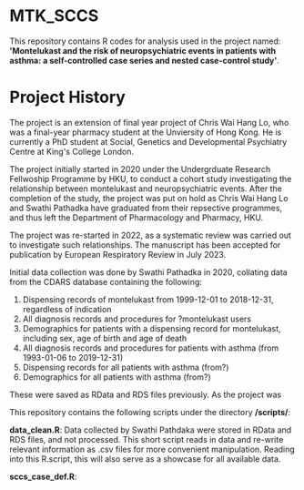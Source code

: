 # MTK_SCCS
This repository contains R codes for analysis used in the project named: **'Montelukast and the risk of neuropsychiatric events in patients with asthma: a self-controlled case series and nested case-control study'**.

# Project History
The project is an extension of final year project of Chris Wai Hang Lo, who was a final-year pharmacy student at the Unviersity of Hong Kong. 
He is currently a PhD student at Social, Genetics and Developmental Psychiatry Centre at King's College London.

The project initially started in 2020 under the Undergrduate Research Fellwoship Programme by HKU, to conduct a cohort study investigating the relationship between montelukast and neuropsychiatric events.
After the completion of the study, the project was put on hold as Chris Wai Hang Lo and Swathi Pathadka have graduated from their repsective programmes, and thus left the Department of Pharmacology and Pharmacy, HKU.

The project was re-started in 2022, as a systematic review was carried out to investigate such relationships.
The manuscript has been accepted for publication by European Respiratory Review in July 2023.

Initial data collection was done by Swathi Pathadka in 2020, collating data from the CDARS database containing the following:

1. Dispensing records of montelukast from 1999-12-01 to 2018-12-31, regardless of indication
2. All diagnosis records and procedures for ?montelukast users
3. Demographics for patients with a dispensing record for montelukast, including sex, age of birth and age of death
4. All diagnosis records and procedures for patients with asthma (from 1993-01-06 to 2019-12-31)
5. Dispensing records for all patients with asthma (from?)
6. Demographics for all patients with asthma (from?)

These were saved as RData and RDS files previously. As the project was

This repository contains the following scripts under the directory **/scripts/**:

**data_clean.R**: Data collected by Swathi Pathdaka were stored in RData and RDS files, and not processed. 
This short script reads in data and re-write relevant information as .csv files for more convenient manipulation. Reading into this R.script, this will also serve as a showcase for all available data.

**sccs_case_def.R**: 
